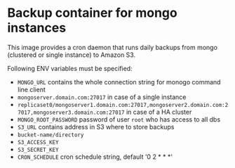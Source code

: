 # Backup container for mongo instances

This image provides a cron daemon that runs daily backups from mongo (clustered or single instance) to Amazon S3.

Following ENV variables must be specified:
 - `MONGO_URL` contains the whole connection string for monogo command line client
  - `mongoserver.domain.com:27017` in case of a single instance
  - `replicaset0/mongoserver1.domain.com:27017,mongoserver2.domain.com:27017,mongoserver3.domain.com:27017` in case of a HA cluster
 - `MONGO_ROOT_PASSWORD` password of user `root` who has access to all dbs
 - `S3_URL` contains address in S3 where to store backups
  - `bucket-name/directory`
 - `S3_ACCESS_KEY`
 - `S3_SECRET_KEY`
 - `CRON_SCHEDULE` cron schedule string, default '0 2 * * *'
